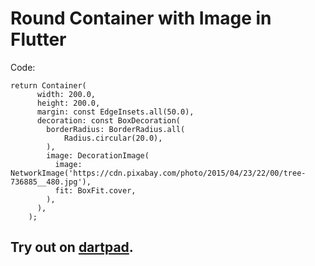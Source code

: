 # Round Container with Image in Flutter

Code:

```
return Container(
      width: 200.0,
      height: 200.0,
      margin: const EdgeInsets.all(50.0),
      decoration: const BoxDecoration(
        borderRadius: BorderRadius.all(
            Radius.circular(20.0),
        ),
        image: DecorationImage(
          image: NetworkImage('https://cdn.pixabay.com/photo/2015/04/23/22/00/tree-736885__480.jpg'),
          fit: BoxFit.cover,
        ),
      ),
    );
```

## Try out on [dartpad](https://dartpad.dev/?id=28c8fe4b5ca630a2963996f61c396878). 
